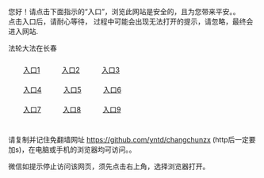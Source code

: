 您好！请点击下面指示的“入口”，浏览此网站是安全的，且为您带来平安。。 <br/>
点击入口后，请耐心等待， 过程中可能会出现无法打开的提示，请忽略，最终会进入网站. </br>

法轮大法在长春<br/>
<div style="padding:10px"><a style="margin:20px" target="_blank" href="https://d1xblr2zw4v9xv.cloudfront.net/2Qpsp?omiazdu" id="ccLink1" rel="nofollow">入口1</a> <a target="_blank" style="margin:20px" href="https://d1wnumduh3ur4b.cloudfront.net/2Qpsp?immihivt" id="ccLink2" rel="nofollow">入口2</a> <a style="margin:20px" target="_blank" href="https://ddnybqm9s6gwy.cloudfront.net/2Qpsp?zbfwkgzs" id="ccLink3" rel="nofollow">入口3</a></div>

<div style="padding:10px" ><a style="margin:20px" target="_blank" href="https://d1xblr2zw4v9xv.cloudfront.net/2Qpsp?omiazdu" id="ccLink4" rel="nofollow">入口4</a> <a style="margin:20px" href="https://d1wnumduh3ur4b.cloudfront.net/2Qpsp?immihivt" target="_blank" id="ccLink5" rel="nofollow">入口5</a> <a style="margin:20px" href="https://ddnybqm9s6gwy.cloudfront.net/2Qpsp?zbfwkgzs" target="_blank" id="ccLink6" rel="nofollow">入口6</a></div>

<div style="padding:10px"><a style="margin:20px" target="_blank" href="https://d1xblr2zw4v9xv.cloudfront.net/2Qpsp?omiazdu" id="ccLink7" rel="nofollow">入口7</a> <a style="margin:20px" href="https://d1wnumduh3ur4b.cloudfront.net/2Qpsp?immihivt" target="_blank" id="ccLink8" rel="nofollow">入口8</a> <a style="margin:20px" target="_blank" href="https://ddnybqm9s6gwy.cloudfront.net/2Qpsp?zbfwkgzs" id="ccLink9" rel="nofollow">入口9</a></div>

<br/>



请复制并记住免翻墙网址 https://github.com/yntd/changchunzx (http后一定要加s)，在电脑或手机的浏览器均可访问。。<br/>

微信如提示停止访问该网页，须先点击右上角，选择浏览器打开。
